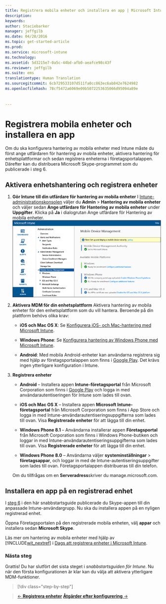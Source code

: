 ```yaml
---
title: Registrera mobila enheter och installera en app | Microsoft Intune
description: 
keywords: 
author: Staciebarker
manager: jeffgilb
ms.date: 04/28/2016
ms.topic: get-started-article
ms.prod: 
ms.service: microsoft-intune
ms.technology: 
ms.assetid: 5d3215e7-0a5c-44bd-afb0-aeafce98c43f
ms.reviewer: jeffgilb
ms.suite: ems
translationtype: Human Translation
ms.sourcegitcommit: 6cb729533107d511fa0cc863ec6ab842e7624982
ms.openlocfilehash: 78cf5472a6069e09b5072253635066d95094a89e


---
```


# Registrera mobila enheter och installera en app
Om du ska konfigurera hantering av mobila enheter med Intune måste du först ange utfärdaren för hantering av mobila enheter, aktivera hantering för enhetsplattformar och sedan registrera enheterna i företagsportalappen. Därefter kan du distribuera Microsoft Skype-programmet som du publicerade i steg 6.

## Aktivera enhetshantering och registrera enheter

1.  **Gör Intune till din utfärdare för hantering av mobila enheter** I [Intune-administrationskonsolen](https://manage.microsoft.com/) väljer du **Admin** > **Hantering av mobila enheter** och väljer sedan **Ange utfärdare för Hantering av mobila enheter** under **Uppgifter**.  Klicka på **Ja** i dialogrutan Ange utfärdare för Hantering av mobila enheter.
    ![Administrationskonsolen. Ange MDM till Intune](./media/mdmAuthority.png)

2.  **Aktivera MDM för din enhetsplattform** Aktivera hantering av mobila enheter för den enhetsplattform som du vill hantera. Beroende på din plattform behövs olika krav:

    -   **iOS och Mac OS X**: Se [Konfigurera iOS- och Mac-hantering med Microsoft Intune](/intune/deploy-use/set-up-ios-and-mac-management-with-microsoft-intune).

    -   **Windows Phone**: Se [Konfigurera hantering av Windows Phone med Microsoft Intune](/intune/deploy-use/set-up-windows-phone-management-with-microsoft-intune).

    -   **Android**: Med mobila Android-enheter kan användarna registrera sig med hjälp av företagsportalappen som finns i [Google Play](https://play.google.com/store/apps/details?id=com.skype.raider). Det krävs ingen ytterligare konfiguration i Intune.

3.  **Registrera enheter**

    -   **Android** – Installera appen **Intune-företagsportal** från Microsoft Corporation som finns i [Google Play](http://go.microsoft.com/fwlink/p/?LinkId=386612) och logga in med användarautentiseringen för Intune som lades till ovan.

    -   **iOS och Mac OS X** – Installera appen **Microsoft Intune-företagsportal** från Microsoft Corporation som finns i App Store och logga in med Intune-användarautentiseringsuppgifterna som lades till ovan. Visa **Registrerade enheter** för att lägga till din enhet.

    -   **Windows Phone 8.1** – Användarna installerar appen **Företagsportal** från Microsoft Corporation som finns i Windows Phone-butiken och loggar in med Intune-användarautentiseringsuppgifterna som lades till ovan.  Visa **Registrerade enheter** för att lägga till din enhet.

    -   **Windows Phone 8.0** – Användarna väljer **systeminställningar** &gt; **företagsappar**, och loggar in med de Intune-autentiseringsuppgifter som lades till ovan. Företagsportalappen distribueras till din telefon.

    Om du tillfrågas om en **Serveradress**skriver du manage.microsoft.com.

## Installera en app på en registrerad enhet
I [steg 6](start-with-a-paid-subscription-to-microsoft-intune-step-6.md) i den här snabbstartsguide publicerade du Skype-appen till din anpassade Intune-användargrupp. Nu ska du installera appen på en nyligen registrerad enhet.

Öppna Företagsportalen på den registrerade mobila enheten, välj **appar** och installera sedan **Microsoft Skype**.

Läs mer om hantering av mobila enheter med hjälp av [!INCLUDE[wit_nextref](../includes/wit_nextref_md.md)] i [Dags att registrera enheter i Microsoft Intune](/intune/deploy-use/get-ready-to-enroll-devices-in-microsoft-intune).


### Nästa steg
Grattis! Du har slutfört det sista steget i *snabbstartsguiden för Intune*. Nu när den första konfigurationen är klar kan du välja att aktivera ytterligare MDM-funktioner.

>[!div class="step-by-step"]

>[&larr; **Registrera enheter**](.\start-with-a-paid-subscription-to-microsoft-intune-step-8.md) [**Åtgärder efter konfigurering** &rarr;](.\post-configuration-tasks.md)  



<!--HONumber=Jun16_HO4-->


